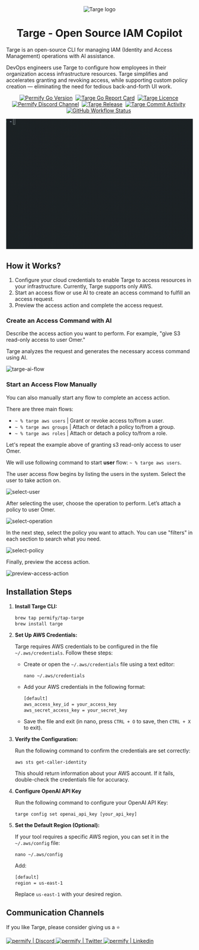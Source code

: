 <div align="center">
  <picture>
    <source media="(prefers-color-scheme: dark)" srcset="https://github.com/Permify/targe/raw/master/assets/images/logo-targe-dark.png">
    <img alt="Targe logo" src="https://github.com/Permify/targe/raw/master/assets/images/logo-targe-light.png" width="40%">
  </picture>
<h1 align="center">
   Targe - Open Source IAM Copilot
</h1>
</div>
<p>
Targe is an open-source CLI for managing IAM (Identity and Access Management) operations with AI assistance.

DevOps engineers use Targe to configure how employees in their organization access infrastructure resources. Targe simplifies and accelerates granting and revoking access, while supporting custom policy creation — eliminating the need for tedious back-and-forth UI work.
</p>

<p align="center">
    <a href="https://github.com/Permify/targe" target="_blank"><img src="https://img.shields.io/github/go-mod/go-version/Permify/targe?style=for-the-badge&logo=go" alt="Permify Go Version" /></a>&nbsp;
 <a href="https://goreportcard.com/report/github.com/Permify/targe" target="_blank"><img src="https://goreportcard.com/badge/github.com/Permify/targe?style=for-the-badge&logo=go" alt="Targe Go Report Card" /></a>&nbsp;
    <a href="https://github.com/Permify/targe" target="_blank"><img src="https://img.shields.io/github/license/Permify/targe?style=for-the-badge" alt="Targe Licence" /></a>&nbsp;
    <a href="https://discord.gg/n6KfzYxhPp" target="_blank"><img src="https://img.shields.io/discord/950799928047833088?style=for-the-badge&logo=discord&label=DISCORD" alt="Permify Discord Channel" /></a>&nbsp;
    <a href="https://github.com/Permify/targe/releases" target="_blank"><img src="https://img.shields.io/github/v/release/permify/targe?include_prereleases&style=for-the-badge" alt="Targe Release" /></a>&nbsp;
    <a href="https://img.shields.io/github/commit-activity/m/Permify/targe?style=for-the-badge" target="_blank"><img src="https://img.shields.io/github/commit-activity/m/Permify/targe?style=for-the-badge" alt="Targe Commit Activity" /></a>&nbsp;
    <a href="https://img.shields.io/github/actions/workflow/status/Permify/targe/release.yml?style=for-the-badge" target="_blank"><img src="https://img.shields.io/github/actions/workflow/status/Permify/targe/release.yml?style=for-the-badge" alt="GitHub Workflow Status" /></a>&nbsp;
</p>  

![Targe Demo](assets/images/targe.gif)

## How it Works?

1. Configure your cloud credentials to enable Targe to access resources in your infrastructure. Currently, Targe supports only AWS.
2. Start an access flow or use AI to create an access command to fulfill an access request.
3. Preview the access action and complete the access request.

### Create an Access Command with AI 

Describe the access action you want to perform. For example, "give S3 read-only access to user Omer." 

Targe analyzes the request and generates the necessary access command using AI.

![targe-ai-flow](https://github.com/user-attachments/assets/0a2ea874-b6b6-47ec-b792-1602137f23e7)

### Start an Access Flow Manually

You can also manually start any flow to complete an access action. 

There are three main flows:
   - `~ % targe aws users`  | Grant or revoke access to/from a user.
   - `~ % targe aws groups` | Attach or detach a policy to/from a group.
   - `~ % targe aws roles`  | Attach or detach a policy to/from a role.

Let's repeat the example above of granting s3 read-only access to user Omer.

We will use following command to start **user** flow: `~ % targe aws users`.

The user access flow begins by listing the users in the system. Select the user to take action on.

![select-user](https://github.com/user-attachments/assets/d99327e8-3c74-42b4-9615-2afe6f0bde0b)

After selecting the user, choose the operation to perform. Let’s attach a policy to user Omer.

![select-operation](https://github.com/user-attachments/assets/bfa67375-0cd1-4bcf-9d73-dcb1a7a88dc4)

In the next step, select the policy you want to attach. You can use "filters" in each section to search what you need.

![select-policy](https://github.com/user-attachments/assets/af918b77-7e45-4c43-9d4b-f8971b1ece47)

Finally, preview the access action.

![preview-access-action](https://github.com/user-attachments/assets/d843bd92-db6d-4907-ab39-0344e4986da8)

## Installation Steps

1. **Install Targe CLI:**
   ```shell
   brew tap permify/tap-targe
   brew install targe
   ```

2. **Set Up AWS Credentials:**

   Targe requires AWS credentials to be configured in the file `~/.aws/credentials`. Follow these steps:

    - Create or open the `~/.aws/credentials` file using a text editor:
      ```shell
      nano ~/.aws/credentials
      ```

    - Add your AWS credentials in the following format:
      ```plaintext
      [default]
      aws_access_key_id = your_access_key
      aws_secret_access_key = your_secret_key
      ```

    - Save the file and exit (in nano, press `CTRL + O` to save, then `CTRL + X` to exit).

3. **Verify the Configuration:**

   Run the following command to confirm the credentials are set correctly:
   ```shell
   aws sts get-caller-identity
   ```
   This should return information about your AWS account. If it fails, double-check the credentials file for accuracy.

4. **Configure OpenAI API Key**
   
   Run the following command to configure your OpenAI API Key:
   ```shell
   targe config set openai_api_key [your_api_key]
   ```

5. **Set the Default Region (Optional):**

   If your tool requires a specific AWS region, you can set it in the `~/.aws/config` file:
   ```shell
   nano ~/.aws/config
   ```
   Add:
   ```plaintext
   [default]
   region = us-east-1
   ```
   Replace `us-east-1` with your desired region.

## Communication Channels

If you like Targe, please consider giving us a :star:

<p align="left">
<a href="https://discord.gg/n6KfzYxhPp">
 <img height="70px" width="70px" alt="permify | Discord" src="https://user-images.githubusercontent.com/39353278/187209316-3d01a799-c51b-4eaa-8f52-168047078a14.png" />
</a>
<a href="https://twitter.com/GetPermify">
  <img height="70px" width="70px" alt="permify | Twitter" src="https://user-images.githubusercontent.com/39353278/187209323-23f14261-d406-420d-80eb-1aa707a71043.png"/>
</a>
<a href="https://www.linkedin.com/company/permifyco">
  <img height="70px" width="70px" alt="permify | Linkedin" src="https://user-images.githubusercontent.com/39353278/187209321-03293a24-6f63-4321-b362-b0fc89fdd879.png" />
</a>
</p>
